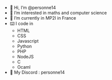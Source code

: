 - 👋 Hi, I’m @personne14
- 👀 I’m interested in maths and computer science 
- 🌱 I’m currently in MP2I in France 
- ⌨️ I code in 
     + HTML
     + CSS 
     + Javascript
     + Python 
     + PHP 
     + NodeJS
     + C 
     + Ocaml
- 💬 My Discord : personne14
